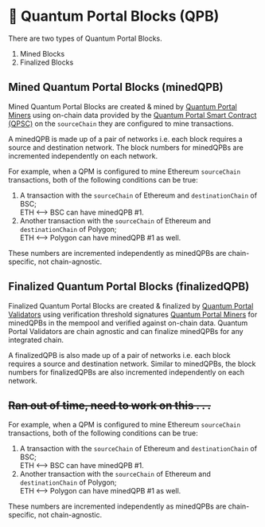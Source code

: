 # 🧱 Quantum Portal Blocks (QPB)

There are two types of Quantum Portal Blocks.&#x20;

1. Mined Blocks
2. Finalized Blocks

## Mined Quantum Portal Blocks (minedQPB)

Mined Quantum Portal Blocks are created & mined by [Quantum Portal Miners](quantum-portal-miner-qpm.md) using on-chain data provided by the [Quantum Portal Smart Contract (QPSC)](quantum-portal-smart-contracts-qpsc.md) on the `sourceChain` they are configured to mine transactions.

A minedQPB is made up of a pair of networks i.e. each block requires a source and destination network. The block numbers for minedQPBs are incremented independently on each network.&#x20;

For example, when a QPM is configured to mine Ethereum `sourceChain` transactions, both of the following conditions can be true:

1. A transaction with the `sourceChain` of Ethereum and `destinationChain` of BSC;\
   ETH <--> BSC can have minedQPB #1.&#x20;
2. Another transaction with the `sourceChain` of Ethereum and `destinationChain` of Polygon;\
   ETH <--> Polygon can have minedQPB #1 as well.

These numbers are incremented independently as minedQPBs are chain-specific, not chain-agnostic.

## Finalized Quantum Portal Blocks (finalizedQPB)

Finalized Quantum Portal Blocks are created & finalized by [Quantum Portal Validators](quantum-portal-validator-qpv.md) using verification threshold signatures [Quantum Portal Miners](quantum-portal-miner-qpm.md) for minedQPBs in the mempool and verified against on-chain data. Quantum Portal Validators are chain agnostic and can finalize minedQPBs for any integrated chain.

A finalizedQPB is also made up of a pair of networks i.e. each block requires a source and destination network. Similar to minedQPBs, the block numbers for finalizedQPBs are also incremented independently on each network.&#x20;

## ~~Ran out of time, need to work on this . . .~~&#x20;

For example, when a QPM is configured to mine Ethereum `sourceChain` transactions, both of the following conditions can be true:

1. A transaction with the `sourceChain` of Ethereum and `destinationChain` of BSC;\
   ETH <--> BSC can have minedQPB #1.&#x20;
2. Another transaction with the `sourceChain` of Ethereum and `destinationChain` of Polygon;\
   ETH <--> Polygon can have minedQPB #1 as well.

These numbers are incremented independently as minedQPBs are chain-specific, not chain-agnostic.
